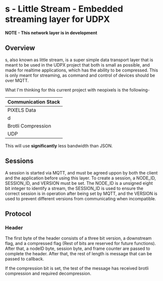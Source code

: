 # s - Little Stream - Embedded streaming layer for UDPX

**NOTE - This network layer is in development**

## Overview
s, also known as little stream, is a super simple data transport layer that is meant to be used in the UDPX project that both is small as possible, and made for realtime applications, which has the ability to be compressed. This is only meant for streaming, as command and control of devices should be over MQTT. 

What I'm thinking for this current project with neopixels is the following-

| Communication Stack |
|---------------------|
| PIXELS Data         |
| d                   |
| Brotli Compression  |
| UDP                 |

This will use __significantly__ less bandwidth than JSON.

## Sessions
A session is started via MQTT, and must be agreed uppon by both the client and the application before using this layer. To create a session, a NODE_ID, SESSION_ID, and VERSION must be set.  The NODE_ID is a unsigned eight bit integer to identify a stream, the SESSION_ID is used to ensure the correct session is in operation after being set by MQTT, and the VERSION is used to prevent different versions from communicating when incompatible.

## Protocol

### Header

The first byte of the header consists of a three bit version, a downstream flag, and a compressed flag (Rest of bits are reserved for future functions). After that, a nodeID byte, session byte, and frame counter are passed to complete the header. After that, the rest of length is message that can be passed to callback.

If the compression bit is set, the test of the message has received brotli compression and required decompression.